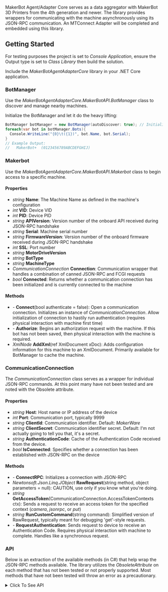 MakerBot Agent/Adapter Core serves as a data aggregator with MakerBot 3D Printers from the 4th generation and newer. The library provides wrappers for communicating with the machine asynchronously using its JSON-RPC communication. An MTConnect Adapter will be completed and embedded using this library.

## Getting Started
For testing purposes the project is set to *Console Application*, ensure the Output type is set to *Class Library* then build the solution.

Include the *MakerBotAgentAdapterCore* library in your .NET Core application.

### BotManager
Use the *MakerBotAgentAdapterCore.MakerBotAPI.BotManager* class to discover and manage nearby machines.

Initialize the BotManager and let it do the heavy lifting:

```c#
BotManager botManager = new BotManager(autoDiscover: true); // Initialize the bot manager and allow it to go ahead and find machines
foreach(var bot in botManager.Bots){
  Console.WriteLine("{0}\t({1})", bot.Name, bot.Serial);
}
// Example Output:
//   MakerBot+  (0123456789ABCDEFGHIJ)
```

### Makerbot
Use the *MakerBotAgentAdapterCore.MakerBotAPI.Makerbot* class to begin access to a specific machine.

#### Properties
 - *string* **Name**: The Machine Name as defined in the machine's configuration
 - *int* **VID**: Device VID
 - *int* **PID**: Device PID
 - *string* **APIVersion**: Version number of the onboard API received during JSON-RPC handshake
 - *string* **Serial**: Machine serial number
 - *string* **FirmwareVersion**: Version number of the onboard firmware received during JSON-RPC handshake
 - *int* **SSL**: Port number
 - *string* **MotorDriveVersion**
 - *string* **BotType**
 - *string* **MachineType**
 - *CommunicationConnection* **Connection**: Communication wrapper that handles a combination of canned JSON-RPC and FCGI requests
 - *bool* **Connected**: Returns whether a communication connection has been initialized and is currently connected to the machine

#### Methods
 - *-* **Connect**(bool authenticate = false): Open a communication connection. Initializes an instance of *CommunicationConnection*. Allow initialization of connection to hastily run authentication (requires physical interaction with machine first time)
 - *-* **Authorize**: Begins an authorization request with the machine. If this bot has not been saved, then physical interaction with the machine is required.
 - *XmlNode* **AddXml**(ref XmlDocument xDoc): Adds configuration information for this machine to an XmlDocument. Primarily available for BotManager to cache the machine.
 
### CommunicationConnection
The *CommunicationConnection* class serves as a wrapper for individual JSON-RPC commands. At this point many have not been tested and are noted with the Obsolete attribute.

#### Properties
 - *string* **Host**: Host name or IP address of the device
 - *int* **Port**: Communication port, typically 9999
 - *string* **ClientId**: Communication identifier. Default: *MakerWare*
 - *string* **ClientSecret**: Communication identifier secret. Default: I'm not actually going to tell you that, it's a secret.
 - *string* **AuthenticationCode**: Cache of the Authentication Code received from the device.
 - *bool* **IsConnected**: Specifies whether a connection has been established with JSON-RPC on the device

#### Methods
 - *-* **ConnectRPC**: Initializes a connection with JSON-RPC
 - *Newtonsoft.Json.Linq.JObject* **RawRequest**(string method, object parameters = null): CAUTION, use only if you know what you're doing.
 - *string* **GetAccessToken**(CommunicationConnection.AccessTokenContexts ctx): Sends a request to receive an access token for the specified context (*camera*, *jsonrpc*, or *put*)
 - *string* **RunCustomCommand**(string command): Simplified version of RawRequest, typically meant for debugging 'get'-style requests.
 - *-* **RequestAuthentication**: Sends request to device to receive an Authentication Code. Requires physical interaction with machine to complete. Handles like a synchronous request.

### API
Below is an extraction of the available methods (in C#) that help wrap the JSON-RPC methods available. The library utilizes the *ObsoleteAttribute* on each method that has not been tested or not properly supported. Most methods that have not been tested will throw an error as a precautionary.

<details>
  <summary>Click To See API</summary>
<p>
  
  ```c#
  // Method not tested
DesyncAccount(CommunicationConnection cnn)

// Format not supported
EndCameraStream(CommunicationConnection cnn)

// Method not tested
ExpireThingiverseCredentials(CommunicationConnection cnn)

FirstContact(CommunicationConnection cnn)

GetCloudServicesInfo(CommunicationConnection cnn)

GetConfig(CommunicationConnection cnn)

GetSystemInformation(CommunicationConnection cnn)

Handshake(CommunicationConnection cnn, String username = null, String hostVersion = null)

NetworkState(CommunicationConnection cnn)

Ping(CommunicationConnection cnn)

// Method not tested
RegisterClientName(CommunicationConnection cnn, String name)

// Format not supported
RequestCameraFrame(CommunicationConnection cnn)

// Format not supported
RequestCameraStream(CommunicationConnection cnn)

// Method not tested
SetAnalyticsEnabled(CommunicationConnection cnn, Boolean enabled)

// Method not tested
SetReflectorEnabled(CommunicationConnection cnn, Boolean enabled)

// Method not tested
SetThingiverseCredentials(CommunicationConnection cnn, String thingiverseUsername, String thingiverseToken)

// Method not tested
SyncAccountToBot(CommunicationConnection cnn)

// Method not tested
UpdateAvailableFirmware(CommunicationConnection cnn)

// Method not tested
GetInit(CommunicationConnection cnn, String filePath, String fileId)

// Method not tested
PutInit(CommunicationConnection cnn, String filePath, String fileId)

// Method not tested
PutTerm(CommunicationConnection cnn, String fileId, Int32 length, UInt32 crc)

// Method not found
GetUniqueIdentifiers(CommunicationConnection cnn)

// Method not found
GetSpoolInfo(CommunicationConnection cnn, Int32 bayIndex)

// Method not found
GetTrackedStats(CommunicationConnection cnn)

// Method not tested
PutRaw(CommunicationConnection cnn, String fileId, Char block, Object blockSize)

// Method not tested
ReflectorAuth(CommunicationConnection cnn, Object authInfo)

// Method not tested
SystemNotification(CommunicationConnection cnn, Object info)

// Method not tested
StateNotification(CommunicationConnection cnn, Object info)

// Method not tested
ErrorNotification(CommunicationConnection cnn, Int32 code, Int32 errorId, Object source)

// Method not tested
ErrorAcknowledged(CommunicationConnection cnn, Int32 errorId)

// Method not tested
GetTerm(CommunicationConnection cnn, String id, UInt32 crc)

// Method not supported
CameraFrame(CommunicationConnection cnn)

// Method not tested
ExtruderChange(CommunicationConnection cnn, Int32 index, Object config)

// Method not tested
NetworkStateChange(CommunicationConnection cnn, Object state)

// Method not tested
FirmwareUpdatesInfoChange(CommunicationConnection cnn, String version, Boolean updateAvailable, Boolean isOnline, Int32 error, String releaseDate, String releaseNotes)

// Method not tested
GetRaw(CommunicationConnection cnn, String id, Int32 length)

// Method not supported
GetRawCameraImageData(CommunicationConnection cnn)

AddLocalAuth(CommunicationConnection cnn, String username, String localSecret)

// Method not tested
AddMakerbotAccount(CommunicationConnection cnn, String username, String makerbotToken)

// Method not tested
Authenticate(CommunicationConnection cnn, String accessToken)

// Method not tested
Authorize(CommunicationConnection cnn, String username, String makerbotToken = null, String localSecret = null, Boolean chamberBlink = False)

// Method not tested
ClearAuthorize(CommunicationConnection cnn)

// Method not tested
Deauthorize(CommunicationConnection cnn, String username)

GetAuthorized(CommunicationConnection cnn)

// Method not tested
Reauthorize(CommunicationConnection cnn, String username, String makerbotToken = null, String localSecret = null, String localCode = null)

// Method not tested
WifiFreAuthorize(CommunicationConnection cnn, String username, String makerbotToken = null, String localSecret = null)

// Method not tested
GetStaticIpv4(CommunicationConnection cnn, String servicePath)

// Method not tested
SetStaticIpv4(CommunicationConnection cnn, String servicePath, String ip = null, String netmask = null, String gateway = null, Object dns = null, Boolean useStatic = False)

// Method not tested
WifiConnect(CommunicationConnection cnn, String path, String password = null, String name = null)

// Method not tested
WifiDisable(CommunicationConnection cnn)

// Method not tested
WifiDisconnect(CommunicationConnection cnn, String path = null)

WifiEnable(CommunicationConnection cnn)

// Method not tested
WifiForget(CommunicationConnection cnn, String path = null)

// Method not tested
WifiReset(CommunicationConnection cnn)

WifiScan(CommunicationConnection cnn, Boolean forceRescan = False)

// Method not tested
Acknowledged(CommunicationConnection cnn, Int32 errorId)

// Method not tested
AssistedLevel(CommunicationConnection cnn)

BotMaintained(CommunicationConnection cnn)

// Method not tested
BronxUpload(CommunicationConnection cnn, String filepath, Int32 toolhead)

// Method not tested
BrooklynUpload(CommunicationConnection cnn, String filepath, Boolean transferWait = False)

// Method not tested
CalibrateZOffset(CommunicationConnection cnn)

Cancel(CommunicationConnection cnn, Boolean force = False)

// Method not tested
ClearAllZPause(CommunicationConnection cnn)

ClearQueue(CommunicationConnection cnn)

// Method not tested
ClearSshId(CommunicationConnection cnn, String filepath = "")

// Method not tested
ClearZPauseMm(CommunicationConnection cnn, Int32 zPauseMm)

CloseQueue(CommunicationConnection cnn)

Cool(CommunicationConnection cnn, Boolean ignoreToolErrors = False)

CopySshId(CommunicationConnection cnn, String filepath = "")

DisableCheckBuildPlate(CommunicationConnection cnn)

DisableLeds(CommunicationConnection cnn, Boolean disableKnob = False, Boolean disableChamber = False)

DisableZPause(CommunicationConnection cnn)

DownloadAndInstallFirmware(CommunicationConnection cnn)

// Method not tested
DrmPrint(CommunicationConnection cnn, Int32 layoutId)

// Method not tested
DumpMachineConfig(CommunicationConnection cnn, String path)

EnableCheckBuildPlate(CommunicationConnection cnn)

EnableLeds(CommunicationConnection cnn, Boolean enableKnob = False, Boolean enableChamber = False)

EnableZPause(CommunicationConnection cnn)

ExecuteQueue(CommunicationConnection cnn)

ExternalPrint(CommunicationConnection cnn, String url, Boolean ensureBuildPlateClear = True)

// Method not tested
FirmwareCleanup(CommunicationConnection cnn)

GetAvailableZOffsetAdjustment(CommunicationConnection cnn)

GetMachineConfig(CommunicationConnection cnn)

GetPersistentStatistics(CommunicationConnection cnn)

GetPrintHistory(CommunicationConnection cnn)

GetQueueStatus(CommunicationConnection cnn)

GetSoundState(CommunicationConnection cnn)

GetStatistics(CommunicationConnection cnn)

GetToolUsageStats(CommunicationConnection cnn)

GetZAdjustedOffset(CommunicationConnection cnn)

HasZCalibrationRoutine(CommunicationConnection cnn)

// Method not tested
Home(CommunicationConnection cnn, Object axes, Boolean preheat = True)

IsEndstopTriggered(CommunicationConnection cnn)

// Method not tested
LibraryPrint(CommunicationConnection cnn, Int32 layoutId)

// Method not tested
LoadFilament(CommunicationConnection cnn, Int32 toolIndex, Object temperatureSettings = null)

// Method not tested
LoadPrintTool(CommunicationConnection cnn, Int32 index)

// Method not tested
MachineActionCommand(CommunicationConnection cnn, String machineFunc, Object parameters, String name = "", Boolean ignoreToolErrors = False)

// Method not tested
MachineQueryCommand(CommunicationConnection cnn, String machineFunc, Object parameters, Boolean ignoreToolErrors = False)

// Method not tested
MachineQueryProcess(CommunicationConnection cnn, String machineFunc, Object parameters, String name, Boolean ignoreToolErrors = False)

ManualLevel(CommunicationConnection cnn)

OpenQueue(CommunicationConnection cnn, Boolean clear)

// Method not tested
Park(CommunicationConnection cnn)

// Method not tested
Preheat(CommunicationConnection cnn, Object temperatureSettings = null)

Print(CommunicationConnection cnn, String filepath, Boolean ensureBuildPlateClear = True, Boolean transferWait = True)

PrintAgain(CommunicationConnection cnn)

// Method not tested
ProcessMethod(CommunicationConnection cnn, String method, Object parameters = null)

// Method not tested
ResetToFactory(CommunicationConnection cnn, Boolean clearCalibration = False)

// Method not tested
RunDiagnostics(CommunicationConnection cnn, Object tests)

// Method not tested
SetAutoUnload(CommunicationConnection cnn, String unloadCase)

// Method not tested
SetToolheadErrorVisibility(CommunicationConnection cnn, String error, Boolean ignored)

// Method not tested
SetZAdjustedOffset(CommunicationConnection cnn, Double offset)

// Method not tested
SetZPauseMm(CommunicationConnection cnn, Int32 zPauseMm)

// Method not tested
SetupPrinter(CommunicationConnection cnn, Boolean jumpToWifiSetup = False)

ToggleSound(CommunicationConnection cnn, Boolean state)

// Method not tested
UnloadFilament(CommunicationConnection cnn, Int32 toolIndex, Object temperatureSettings = null)

// Method not tested
WifiSetup(CommunicationConnection cnn)

// Method not tested
WifiSignalStrength(CommunicationConnection cnn, String ssid, String iface)

// Method not tested
YonkersUpload(CommunicationConnection cnn, String filepath, String uid, Int32 index, Nullable`1 force = null, Nullable`1 id = null)

// Method not tested
ZipLogs(CommunicationConnection cnn, String zipPath)

// Method not tested
BirdwingList(CommunicationConnection cnn, String path)

CaptureImage(CommunicationConnection cnn, String outputFile)

ChangeMachineName(CommunicationConnection cnn, String machineName)
```

</p>
</details>

